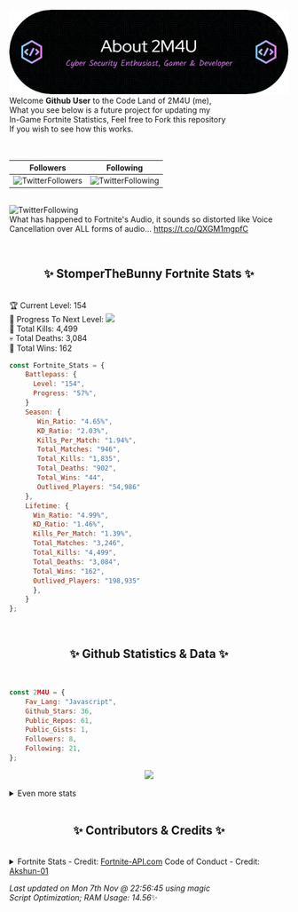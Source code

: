 
  ![Header](./src/github-banner.png)
  <br>
  Welcome **Github User** to the Code Land of 2M4U (me),<br>
  What you see below is a future project for updating my<br>
  In-Game Fortnite Statistics, Feel free to Fork this repository<br>
  If you wish to see how this works.
  <br><br>
  <br>
  
  | Followers  | Following |
  | ---------- |:---------:|
  | ![TwitterFollowers](https://img.shields.io/badge/Twitter%20Followers-79-blue)  | ![TwitterFollowing](https://img.shields.io/badge/Twitter%20Following-232-blue)  |


  <br>![TwitterFollowing](https://img.shields.io/badge/Latest%20Tweet--blue)<br>
  What has happened to Fortnite's Audio, it sounds so distorted like Voice Cancellation over ALL forms of audio… https://t.co/QXGM1mgpfC
   
  <br><h2 align="center"> ✨ StomperTheBunny Fortnite Stats ✨</h2><br>
  🏆 Current Level: 154<br>
  🎉 Progress To Next Level: ![](https://geps.dev/progress/57)<br>
  🎯 Total Kills: 4,499<br>
  💀 Total Deaths: 3,084<br>
  👑 Total Wins: 162<br>

```js
const Fortnite_Stats = {
    Battlepass: {
      Level: "154",
      Progress: "57%",    
    }
    Season: { 
       Win_Ratio: "4.65%",
       KD_Ratio: "2.03%",
       Kills_Per_Match: "1.94%",
       Total_Matches: "946",
       Total_Kills: "1,835",
       Total_Deaths: "902",
       Total_Wins: "44",
       Outlived_Players: "54,986"
    },
    Lifetime: {
      Win_Ratio: "4.99%",
      KD_Ratio: "1.46%",
      Kills_Per_Match: "1.39%",
      Total_Matches: "3,246",
      Total_Kills: "4,499",
      Total_Deaths: "3,084",
      Total_Wins: "162",
      Outlived_Players: "198,935"
      },
    }
}; 
```


<br><h2 align="center"> ✨ Github Statistics & Data ✨</h2><br>

```js
const 2M4U = {
    Fav_Lang: "Javascript",
    Github_Stars: 36,
    Public_Repos: 61,
    Public_Gists: 1,
    Followers: 8,
    Following: 21,
}; 
```

<p align="center">
<img src="https://github-readme-streak-stats.herokuapp.com/?user=2M4U&theme=tokyonight">
</p>
<details>
  <summary>
      Even more stats
  </summary>
  <p align="center">
    <img src="https://github-profile-trophy.vercel.app/?username=2M4U&theme=dracula">
    <img src="https://github-readme-stats.vercel.app/api?username=2M4U&theme=tokyonight&count_private=true&show_icons=true&include_all_commits=true">
  </p>
</details>
<br><h2 align="center"> ✨ Contributors & Credits ✨</h2><br>
<details>
  <summary>
      Fortnite Stats - Credit: <a href="https://fortnite-api.com/?utm_source=github.com/2M4U/2M4U">Fortnite-API.com</a>
      Code of Conduct - Credit: <a href="https://github.com/Akshun-01">Akshun-01</a>
  </summary>
</details>

<!-- Last updated on Mon Nov 07 2022 22:56:45 GMT+0000 (Coordinated Universal Time) ;-;-->
<i>Last updated on  Mon 7th Nov @ 22:56:45 using magic<br>
Script Optimization; RAM Usage: 14.56</i>✨